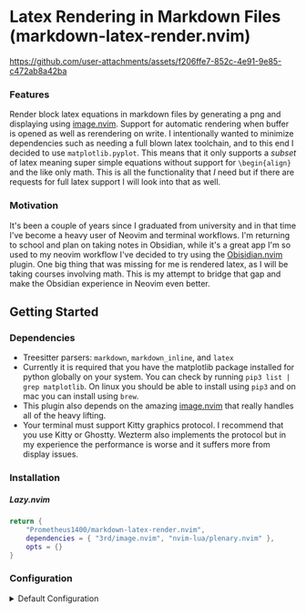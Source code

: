 # Latex Rendering in Markdown Files (markdown-latex-render.nvim)



https://github.com/user-attachments/assets/f206ffe7-852c-4e91-9e85-c472ab8a42ba



### Features
Render block latex equations in markdown files by generating a png and displaying using [image.nvim](https://github.com/3rd/image.nvim). Support for automatic rendering when buffer is opened as well as rerendering on write. I intentionally wanted to minimize dependencies such as needing a full blown latex toolchain, and to this end I decided to use `matplotlib.pyplot`. This means that it only supports a *subset* of latex meaning super simple equations without support for `\begin{align}` and the like only math. This is all the functionality that *I* need but if there are requests for full latex support I will look into that as well. 

### Motivation
It's been a couple of years since I graduated from university and in that time I've become a heavy user of Neovim and terminal workflows. I'm returning to school and plan on taking notes in Obsidian, while it's a great app I'm so used to my neovim workflow I've decided to try using the [Obisidian.nvim](https://github.com/epwalsh/obsidian.nvim) plugin. One big thing that was missing for me is rendered latex, as I will be taking courses involving math. This is my attempt to bridge that gap and make the Obsidian experience in Neovim even better.

## Getting Started
### Dependencies
- Treesitter parsers: `markdown`, `markdown_inline`, and `latex`
- Currently it is required that you have the matplotlib package installed for python globally on your system. You can check by running `pip3 list | grep matplotlib`. On linux you should be able to install using `pip3` and on mac you can install using `brew`.
- This plugin also depends on the amazing [image.nvim](https://github.com/3rd/image.nvim) that really handles all of the heavy lifting.
- Your terminal must support Kitty graphics protocol. I recommend that you use Kitty or Ghostty. Wezterm also implements the protocol but in my experience the performance is worse and it suffers more from display issues.

### Installation
##### Lazy.nvim
```lua
return {
    "Prometheus1400/markdown-latex-render.nvim",
    dependencies = { "3rd/image.nvim", "nvim-lua/plenary.nvim" },
    opts = {}
}
```

### Configuration

<details>
<summary>Default Configuration</summary>

```lua
local config = {
    img_dir = "/tmp/markdown-latex-render",
    log_level = "WARN",
    render = {
        appearance = {
            fg = utils.get_fg(),
            bg = nil,
            transparent = true,
            columns_per_inch = 18,
        },
        on_open = true,
        on_write = 'render',
    },
}
```

</details>

